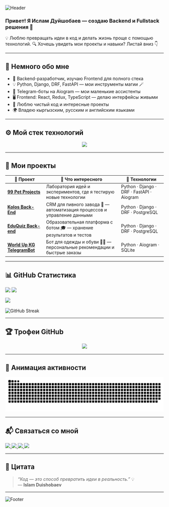 <!-- ✨ HEADER -->
![Header](https://capsule-render.vercel.app/api?type=waving&color=0:1E3A8A,100:38B2AC&height=220&section=header&text=Islam%20Duishobaev%20🚀&fontSize=45&fontColor=fff&fontAlignY=40&desc=Backend%20Developer%20|%20Fullstack%20in%20progress%20💻&descAlignY=60)

<h3 align="left">Привет! Я Ислам Дуйшобаев — создаю Backend и Fullstack решения 🚀</h3>

<p align="left">
💡 Люблю превращать идеи в код и делать жизнь проще с помощью технологий.  
🔍 Хочешь увидеть мои проекты и навыки? Листай вниз 👇
</p>

---

## 🧠 Немного обо мне

- 🎯 Backend-разработчик, изучаю Frontend для полного стека  
- 💡 Python, Django, DRF, FastAPI — мои инструменты магии 🪄  
- 🤖 Telegram-боты на Aiogram — мои маленькие ассистенты  
- 🖥 Frontend: React, Redux, TypeScript — делаю интерфейсы живыми  
- 🌱 Люблю чистый код и интересные проекты  
- 🌍 Владею кыргызским, русским и английским языками

---

## ⚙️ Мой стек технологий

<p align="center">
<img src="https://skillicons.dev/icons?i=python,django,fastapi,flask,postgresql,sqlite,mongodb,redis,react,redux,typescript,tailwind,scss,bootstrap,aiogram,docker,git,linux,postman,vscode,pycharm,github&theme=dark" />
</p>

---

## 🚀 Мои проекты

| 📁 Проект | 📜 Что интересного | 🚀 Технологии |
|------------|-----------------|----------------|
| [**99 Pet Projects**](https://github.com/Islam0122/99_pet_projects_backend) | Лаборатория идей и экспериментов, где я тестирую новые технологии | Python · Django · DRF · FastAPI · Aiogram |
| [**Kolos Back-End**](https://github.com/Islam0122/kolos_back_end) | CRM для пивного завода 🍺 — автоматизация процессов и управление данными | Python · Django · DRF · PostgreSQL |
| [**EduQuiz Back-end**](https://github.com/Islam0122/EduQuiz_back-end) | Образовательная платформа с ботом 🎓 — хранение результатов и тестов | Python · Django · DRF · PostgreSQL |
| [**World Up KG TelegramBot**](https://github.com/Islam0122/world_up_kg_TelegramBot) | Бот для одежды и обуви 👕👟 — персональные рекомендации и быстрые заказы | Python · Aiogram · SQLite |

---

## 📊 GitHub Статистика

<p align="left">
<img src="https://github-readme-stats.vercel.app/api?username=Islam0122&show_icons=true&theme=tokyonight&hide_border=true" height="165"/>
<img src="https://github-readme-stats.vercel.app/api/top-langs/?username=Islam0122&layout=compact&theme=tokyonight&hide_border=true" height="165"/>
</p>


<p align="left">
<img src="https://github-profile-summary-cards.vercel.app/api/cards/profile-details?username=Islam0122&theme=tokyonight"/>
</p>

<p align="left">
<img src="https://streak-stats.demolab.com?user=Islam0122&theme=tokyonight&hide_border=true" alt="GitHub Streak"/>
</p>

---

## 🏆 Трофеи GitHub

<p align="center">
<img src="https://github-profile-trophy.vercel.app/?username=Islam0122&theme=tokyonight&no-bg=true&no-frame=true&margin-w=8" />
</p>

---

## 🐍 Анимация активности

<p align="center">
<img src="https://raw.githubusercontent.com/Platane/snk/output/github-contribution-grid-snake-dark.svg" alt="snake animation" />
</p>

---

## 📬 Связаться со мной

<p align="left">
<a href="https://t.me/duishobaevislam01">
<img src="https://img.shields.io/badge/-Telegram-27A0D9?style=for-the-badge&logo=telegram&logoColor=white"/>
</a>
<a href="mailto:duishobaevislam01@gmail.com">
<img src="https://img.shields.io/badge/-Gmail-D14836?style=for-the-badge&logo=gmail&logoColor=white"/>
</a>
<a href="https://www.instagram.com/duishobaevislam01/">
<img src="https://img.shields.io/badge/-Instagram-E4405F?style=for-the-badge&logo=instagram&logoColor=white"/>
</a>
<a href="https://www.youtube.com/@duishobaevIslam">
<img src="https://img.shields.io/badge/-YouTube-FF0000?style=for-the-badge&logo=youtube&logoColor=white"/>
</a>
</p>

---

## 💬 Цитата

> *“Код — это способ превратить идеи в реальность.”* 💡  
> — **Islam Duishobaev**

---

![Footer](https://capsule-render.vercel.app/api?type=waving&color=0:38B2AC,100:1E3A8A&height=120&section=footer)
